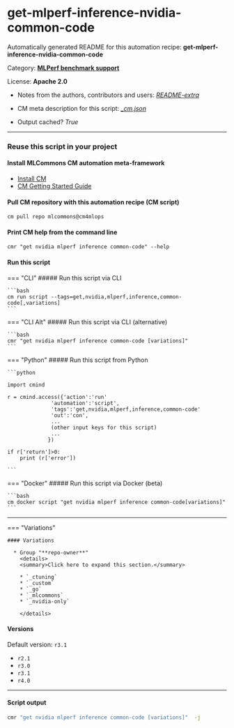 # get-mlperf-inference-nvidia-common-code
Automatically generated README for this automation recipe: **get-mlperf-inference-nvidia-common-code**

Category: **[MLPerf benchmark support](..)**

License: **Apache 2.0**

* Notes from the authors, contributors and users: [*README-extra*](https://github.com/mlcommons/cm4mlops/tree/main/script/get-mlperf-inference-nvidia-common-code/README-extra.md)

* CM meta description for this script: *[_cm.json](https://github.com/mlcommons/cm4mlops/tree/main/script/get-mlperf-inference-nvidia-common-code/_cm.json)*
* Output cached? *True*

---
### Reuse this script in your project

#### Install MLCommons CM automation meta-framework

* [Install CM](https://docs.mlcommons.org/ck/install)
* [CM Getting Started Guide](https://docs.mlcommons.org/ck/getting-started/)

#### Pull CM repository with this automation recipe (CM script)

```cm pull repo mlcommons@cm4mlops```

#### Print CM help from the command line

````cmr "get nvidia mlperf inference common-code" --help````

#### Run this script

=== "CLI"
    ##### Run this script via CLI

    ```bash
    cm run script --tags=get,nvidia,mlperf,inference,common-code[,variations] 
    ```
=== "CLI Alt"
    ##### Run this script via CLI (alternative)


    ```bash
    cmr "get nvidia mlperf inference common-code [variations]" 
    ```

=== "Python"
    ##### Run this script from Python


    ```python

    import cmind

    r = cmind.access({'action':'run'
                  'automation':'script',
                  'tags':'get,nvidia,mlperf,inference,common-code'
                  'out':'con',
                  ...
                  (other input keys for this script)
                  ...
                 })

    if r['return']>0:
        print (r['error'])

    ```


=== "Docker"
    ##### Run this script via Docker (beta)

    ```bash
    cm docker script "get nvidia mlperf inference common-code[variations]" 
    ```
___

=== "Variations"


    #### Variations

      * Group "**repo-owner**"
        <details>
        <summary>Click here to expand this section.</summary>

        * `_ctuning`
        * `_custom`
        * `_go`
        * `_mlcommons`
        * `_nvidia-only`

        </details>

#### Versions
Default version: `r3.1`

* `r2.1`
* `r3.0`
* `r3.1`
* `r4.0`

___
#### Script output
```bash
cmr "get nvidia mlperf inference common-code [variations]"  -j
```